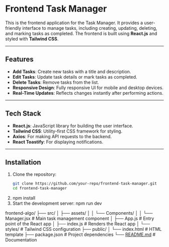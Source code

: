 # Frontend Task Manager

This is the frontend application for the Task Manager. It provides a user-friendly interface to manage tasks, including creating, updating, deleting, and marking tasks as completed. The frontend is built using **React.js** and styled with **Tailwind CSS**.

---

## Features

- **Add Tasks**: Create new tasks with a title and description.
- **Edit Tasks**: Update task details or mark tasks as completed.
- **Delete Tasks**: Remove tasks from the list.
- **Responsive Design**: Fully responsive UI for mobile and desktop devices.
- **Real-Time Updates**: Reflects changes instantly after performing actions.

---

## Tech Stack

- **React.js**: JavaScript library for building the user interface.
- **Tailwind CSS**: Utility-first CSS framework for styling.
- **Axios**: For making API requests to the backend.
- **React Toastify**: For displaying notifications.

---

## Installation

1. Clone the repository:
   ```bash
   git clone https://github.com/your-repo/frontend-task-manager.git
   cd frontend-task-manager
2. npm install
3. Start the development server: npm run dev


frontend-algo/
├── src/
│   ├── assets/
│   │   └── Components/
│   │       └── Manager.jsx       # Main task management component
│   ├── App.js                    # Entry point of the React app
│   ├── index.js                  # Renders the React app
│   └── styles/                   # Tailwind CSS configuration
├── public/
│   └── index.html                # HTML template
├── package.json                  # Project dependencies
└── [README.md](http://_vscodecontentref_/0)                     # Documentation